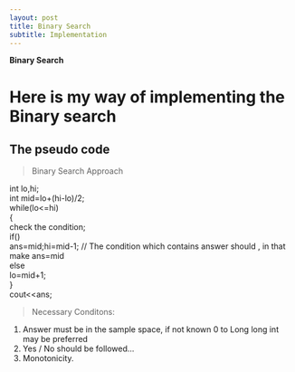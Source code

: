 ```yaml
---
layout: post
title: Binary Search
subtitle: Implementation
---
```



**Binary Search**


# Here is my way of implementing the Binary search  
## The pseudo code  
>Binary Search Approach  
  
int lo,hi;  
int mid=lo+(hi-lo)/2;  
while(lo<=hi)  
{  
	check the condition;  
	if()  
	ans=mid;hi=mid-1; // The condition which contains answer should , in that make ans=mid  
	else  
	lo=mid+1;  
}  
cout<<ans;  
  
>Necessary Conditons:  
  
1. Answer must be in the sample space, if not known 0 to Long long int may be preferred  
2. Yes / No should be followed...  
3. Monotonicity.  


